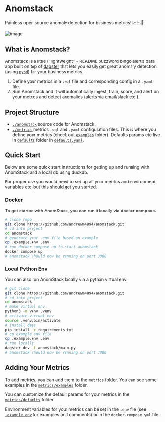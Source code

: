 # Anomstack

Painless open source anomaly detection for business metrics! 📈📉🚀

![image](https://github.com/andrewm4894/anomstack/assets/2178292/30b05941-a53b-4e1f-9ac9-ed082cf6be40)

## What is Anomstack?

Anomstack is a little ("lightweight" - README buzzword bingo alert!) data app built on top of [dagster](https://dagster.io/) that lets you easily get great anomaly detection (using [`pyod`](https://pyod.readthedocs.io/en/latest/)) for your business metrics.

1. Define your metrics in a `.sql` file and corresponding config in a `.yaml` file.
1. Run Anomstack and it will automatically ingest, train, score, and alert on your metrics and detect anomalies (alerts via email/slack etc.).

## Project Structure

- [`./anomstack`](./anomstack) source code for Anomstack.
- [`./metrics`](./metrics) metrics `.sql` and `.yaml` configuration files. This is where you define your metrics (check out [`examples`](./metrics/examples/) folder). Defaults params etc live in [`defaults`](./metrics/defaults/) folder in [`defaults.yaml`](./metrics/defaults/defaults.yaml).

## Quick Start

Below are some quick start instructions for getting up and running with AnomStack and a local db using duckdb.

For proper use you would need to set up all your metrics and environment variables etc, but this should get you started.

### Docker

To get started with AnomStack, you can run it locally via docker compose.

```bash
# clone repo
git clone https://github.com/andrewm4894/anomstack.git
# cd into project
cd anomstack
# generate your .env file based on example
cp .example.env .env
# run docker compose up to start anomstack
docker compose up
# anomstack should now be running on port 3000
```

### Local Python Env

You can also run AnomStack locally via a python virtual env.

```bash
# git clone
git clone https://github.com/andrewm4894/anomstack.git
# cd into project
cd anomstack
# make virtual env
python3 -m venv .venv
# activate virtual env
source .venv/bin/activate
# install deps
pip install -r requirements.txt
# cp example env file
cp .example.env .env
# run locally
dagster dev -f anomstack/main.py
# anomstack should now be running on port 3000
```

## Adding Your Metrics

To add metrics, you can add them to the `metrics` folder. You can see some examples in the [`metrics/examples`](./metrics/examples/) folder.

You can customize the default params for your metrics in the [`metrics/defaults`](./metrics/defaults/) folder.

Environment variables for your metrics can be set in the `.env` file (see [`.example.env`](.example.env) for examples and comments) or in the `docker-compose.yml` file.
